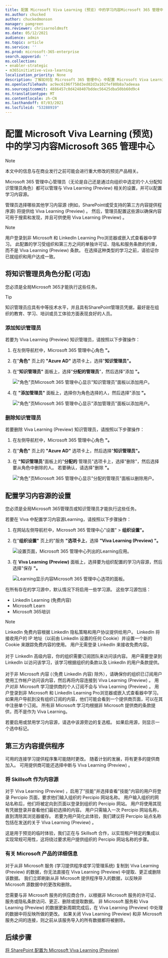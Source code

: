 ```yaml
---
title: 配置 Microsoft Viva Learning (预览) 中的学习内容Microsoft 365 管理中心
ms.author: chucked
author: chuckedmonson
manager: pamgreen
ms.reviewer: chrisarnoldmsft
ms.date: 05/12/2021
audience: admin
ms.topic: article
ms.service: ''
ms.prod: microsoft-365-enterprise
search.appverid: ''
ms.collection:
- enabler-strategic
- m365initiative-viva-learning
localization_priority: None
description: 了解如何在 Microsoft 365 管理中心 中配置 Microsoft Viva Learning (Preview) 学习Microsoft 365 管理中心。
ms.openlocfilehash: ac9ec6196f758d3ed02d3a102fef80b8a7adeeaa
ms.sourcegitcommit: 4886457c0d4248407bddec56425dba50bb60d9c4
ms.translationtype: MT
ms.contentlocale: zh-CN
ms.lasthandoff: 07/03/2021
ms.locfileid: "53288919"
---
```

# <a name="configure-learning-content-sources-for-microsoft-viva-learning-preview-in-the-microsoft-365-admin-center"></a>配置 Microsoft Viva Learning (预览) 中的学习内容Microsoft 365 管理中心

> [!NOTE]
> 本文中的信息与在商业发行之前可能会进行重大修改的预览产品相关。 

Microsoft 365 管理中心管理员（无论是自己还是通过向组织中选定的个人分配知识管理员角色）都可以管理与 Viva Learning (Preview) 相关的设置，并可以配置学习内容源。

管理员选择哪些其他学习内容源 (例如，SharePoint或受支持的第三方内容提供程序源) 将提供给 Viva Learning (Preview) 。 然后，管理员配置这些源以确保内容可用于搜索和发现，并且可供使用 Viva Learning (Preview) 。

> [!NOTE]
>  用户登录到非 Microsoft 和 LinkedIn Learning Pro浏览器或嵌入式查看器中学习。 此配置的学习受组织和第三方之间的单独许可证、隐私和服务条款的约束，而不是 Viva Learning (Preview) 条款。 在选择这种类型的学习之前，请验证你已就组织和用户达成一致。

## <a name="assign-the-knowledge-admin-role-optional"></a>将知识管理员角色分配 (可选) 

您必须是全局Microsoft 365才能执行这些任务。

> [!TIP]
> 知识管理员应具有中等技术水平，并且具有SharePoint管理员凭据，最好是在组织的教育、学习、培训或员工体验方面表现良好的人员。

### <a name="add-a-knowledge-admin"></a>添加知识管理员

若要为 Viva Learning (Preview) 知识管理员，请按照以下步骤操作：

1. 在左侧导航栏中，Microsoft 365 管理中心角色 **"。**

2. 在"**角色"** 页上的 **"Azure AD"** 选项卡上，选择"**知识管理员"。**
 
3. 在"**知识管理员"** 面板上，选择"**分配的管理员**"，然后选择"添加 **"。**

     !["角色"页Microsoft 365 管理中心显示"知识管理员"面板以添加用户。](../media/learning/learning-add-knowledge-admin-1.png)

3. 在 **"添加管理员"** 面板上，选择你为角色选择的人，然后选择"添加 **"。**

     !["角色"页Microsoft 365 管理中心显示"添加管理员"面板以添加用户。](../media/learning/learning-add-knowledge-admin-2.png)

### <a name="remove-a-knowledge-admin"></a>删除知识管理员

若要删除 Viva Learning (Preview) 知识管理员，请按照以下步骤操作：

1. 在左侧导航栏中，Microsoft 365 管理中心角色 **"。**

2. 在"**角色"** 页上的 **"Azure AD"** 选项卡上，然后选择"**知识管理员"。**
 
3. 在 **"知识管理员**"面板上的"**分配的** 管理员"选项卡上，选择"删除"，然后选择要从角色中删除的人。 若要确认，请选择"删除 **"。**

     !["角色"页Microsoft 365 管理中心显示"分配的管理员"面板以删除用户。](../media/learning/learning-remove-knowledge-admin-1.png)

## <a name="configure-settings-for-the-learning-content-sources"></a>配置学习内容源的设置

您必须是全局Microsoft 365管理员或知识管理员才能执行这些任务。

若要在 Viva 中配置学习内容源Learning，请按照以下步骤操作：

1. 在网站左侧导航栏中，Microsoft 365 管理中心"设置"  >  **组织设置"。**

2. 在"**组织设置"** 页上的"服务 **"选项卡上**，选择 **"Viva Learning (Preview) "。**

     ![设置页面，Microsoft 365 管理中心列出的Learning应用。](../media/learning/learning-sharepoint-configure1.png)

3. 在 **Viva Learning (Preview)** 面板上，选择要为组织配置的学习内容源，然后选择"保存 **"。**

     ![Learning显示内容Microsoft 365 管理中心选项的面板。](../media/learning/learning-sharepoint-configure2.png)

在所有存在的学习源中，默认情况下将启用一些学习源。 这些学习源包括：

- LinkedIn Learning (免费内容) 
- Microsoft Learn
- Microsoft 365培训

> [!NOTE]
> LinkedIn 免费内容根据 LinkedIn 隐私策略和用户协议提供给用户。 LinkedIn 将接收用户的 IP 地址（以前由 LinkedIn 设置的任何 Cookie）并设置一个新的 Cookie 来跟踪免费内容的使用。 用户无需登录 LinkedIn 来接收免费内容。<br><br>
对于 LinkedIn 高级内容，你的组织需要订阅团队来访问该内容。 用户需要登录到 LinkedIn 以访问该学习，该学习根据组织的条款以及 LinkedIn 的用户条款提供。<br><br> 对于非 Microsoft 内容 (（免费 LinkedIn 内容) 除外），请确保你的组织已订阅用户使用工作帐户访问该内容，然后再将内容连接到 Viva Learning (Preview) 。 用户对非 Microsoft 学习提供商的个人订阅不会与 Viva Learning (Preview) 。 用户登录到非 Microsoft 和 LinkedIn Learning Pro浏览器或嵌入式查看器中学习。 如果用户导航到没有组织订阅的内容，他们可能会看到一个提供商页面，可以在其中注册单个订阅。 所有非 Microsoft 学习均根据非 Microsoft 提供商的条款提供，而不是作为 Viva Learning。 

若要启用或禁用学习内容源，请选中该源旁边的复选框。 如果启用源，则显示一个选中标记。

## <a name="third-party-content-providers"></a>第三方内容提供程序 

可用的连接学习提供程序集可能随时更改。 随着计划的发展，将有更多的提供商加入。 可用提供商可能还选择中断与 Viva Learning (Preview) 。

### <a name="skillsoft-as-a-content-source"></a>将 Skillsoft 作为内容源  

对于 Viva Learning (Preview) ，启用了"技能"并选择查看"技能"内容的用户将登录 Percipio 页面，要求他们输入组织的 Percipio 网站名称。 用户输入组织的网站名称后，他们将被定向到页面以登录到组织的 Percipio 网站。 用户将使用其现有凭据登录并查看他们最初选择的内容。 用户只需输入一次 Percipio 网站名称，直到清除其浏览器缓存。 若要为用户简化此体验，我们建议将 Percipio 站点名称包括在发送的关于 Viva Learning (Preview) 。

这是用于预览的临时体验，我们正在与 Skillsoft 合作，以实现租户特定的集成以实现常规可用性，这将绕过要求用户提供组织的 Percipio 网站名称的步骤。 

### <a name="details-on-microsoft-substrate"></a>有关 Microsoft 产品的详细信息  

对于从非 Microsoft 服务 (学习提供程序或学习管理系统) 复制到 Viva Learning (Preview) 的数据，你无法直接在 Viva Learning (Preview) 中提取、更正或删除该数据。 我们立即刷新从非 Microsoft 提供程序导入的数据，以反映非 Microsoft 源数据中的更改和删除。

您需要与非 Microsoft 服务的供应商合作，以根据非 Microsoft 服务的许可证、服务或隐私条款访问、更正、删除或提取数据。 非 Microsoft 服务和 Viva Learning (Preview) 的数据更新周期完成后，在 Viva Learning (Preview) 中处理的数据中将反映所做的更改。 如果关闭 Viva Learning (Preview) 和非 Microsoft 服务之间的连接，则之前从该服务导入的所有数据都将被删除。 

## <a name="next-step"></a>后续步骤

[将 SharePoint 配置为 Microsoft Viva Learning (Preview) ](configure-sharepoint-content-source.md)